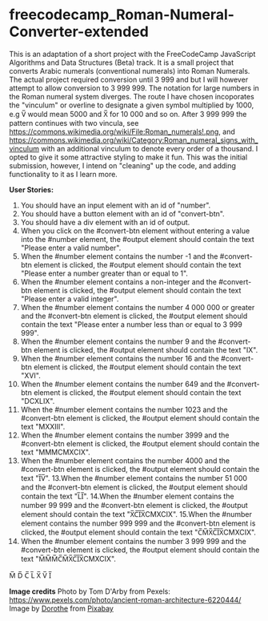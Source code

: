 # freecodecamp_Roman-Numeral-Converter-extended

This is an adaptation of a short project with the FreeCodeCamp JavaScript Algorithms and Data Structures (Beta) track. It is a small project that converts Arabic numerals (conventional numerals) into Roman Numerals. The actual project required conversion until 3 999 and but I will however attempt to allow conversion to 3 999 999. The notation for large numbers in the Roman numeral system diverges. The route I have chosen incoporates the "vinculum" or overline to designate a given symbol multiplied by 1000, e.g  V̅ would mean 5000 and X̅ for 10 000 and so on. After 3 999 999 the pattern continues with two vincula, see https://commons.wikimedia.org/wiki/File:Roman_numerals!.png, and https://commons.wikimedia.org/wiki/Category:Roman_numeral_signs_with_vinculum with an additional vinculum to denote every order of a thousand. I opted to give it some attractive styling to make it fun. This was the initial submission, however, I intend on "cleaning" up the code, and adding functionality to it as I learn more.

**User Stories:**
1. You should have an input element with an id of "number".
2. You should have a button element with an id of "convert-btn".
3. You should have a div element with an id of output.
4. When you click on the #convert-btn element without entering a value into the #number element, the #output element should contain the text "Please enter a valid number".
5. When the #number element contains the number -1 and the #convert-btn element is clicked, the #output element should contain the text "Please enter a number greater than or equal to 1".
6. When the #number element contains a non-integer and the #convert-btn element is clicked, the #output element should contain the text "Please enter a valid integer".
6. When the #number element contains the number 4 000 000 or greater and the #convert-btn element is clicked, the #output element should contain the text "Please enter a number less than or equal to 3 999 999".
7. When the #number element contains the number 9 and the #convert-btn element is clicked, the #output element should contain the text "IX".
8. When the #number element contains the number 16 and the #convert-btn element is clicked, the #output element should contain the text "XVI".
9. When the #number element contains the number 649 and the #convert-btn element is clicked, the #output element should contain the text "DCXLIX".
10. When the #number element contains the number 1023 and the #convert-btn element is clicked, the #output element should contain the text "MXXIII".
11. When the #number element contains the number 3999 and the #convert-btn element is clicked, the #output element should contain the text "MMMCMXCIX".
12. When the #number element contains the number 4000 and the #convert-btn element is clicked, the #output element should contain the text "I̅V̅".
13.When the #number element contains the number 51 000 and the #convert-btn element is clicked, the #output element should contain the text "L̅I̅".
14.When the #number element contains the number 99 999 and the #convert-btn element is clicked, the #output element should contain the text "X̅C̅I̅X̅CMXCIX".
15.When the #number element contains the number 999 999 and the #convert-btn element is clicked, the #output element should contain the text "C̅M̅X̅C̅I̅X̅CMXCIX".
16. When the #number element contains the number 3 999 999 and the #convert-btn element is clicked, the #output element should contain the text "M̅M̅M̅C̅M̅X̅C̅I̅X̅CMXCIX".

 M̅
 D̅
 C̅
 L̅
 X̅
 V̅
 I̅

**Image credits**
Photo by Tom D'Arby from Pexels: https://www.pexels.com/photo/ancient-roman-architecture-6220444/
Image by <a href="https://pixabay.com/users/darkmoon_art-1664300/?utm_source=link-attribution&utm_medium=referral&utm_campaign=image&utm_content=3561710">Dorothe</a> from <a href="https://pixabay.com//?utm_source=link-attribution&utm_medium=referral&utm_campaign=image&utm_content=3561710">Pixabay</a>
